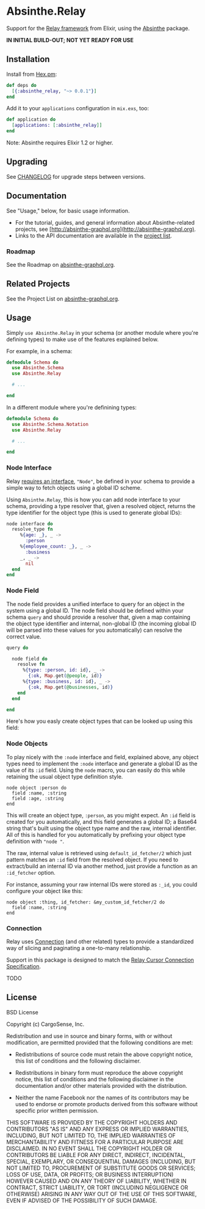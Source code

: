 # Absinthe.Relay

Support for the [Relay framework](https://facebook.github.io/relay/)
from Elixir, using the [Absinthe](https://github.com/absinthe-graphql/absinthe)
package.

**IN INITIAL BUILD-OUT; NOT YET READY FOR USE**

## Installation

Install from [Hex.pm](https://hex.pm/packages/absinthe_relay):

```elixir
def deps do
  [{:absinthe_relay, "~> 0.0.1"}]
end
```

Add it to your `applications` configuration in `mix.exs`, too:

```elixir
def application do
  [applications: [:absinthe_relay]]
end
```

Note: Absinthe requires Elixir 1.2 or higher.

## Upgrading

See [CHANGELOG](./CHANGELOG.md) for upgrade steps between versions.

## Documentation

See "Usage," below, for basic usage information.

- For the tutorial, guides, and general information about Absinthe-related
  projects, see [http://absinthe-graphql.org](http://absinthe-graphql.org).
- Links to the API documentation are available in the [project list](http://absinthe-graphql.org/projects).

### Roadmap

See the Roadmap on [absinthe-graphql.org](http://absinthe-graphql.org/roadmap).

## Related Projects

See the Project List on [absinthe-graphql.org](http://absinthe-graphql.org/projects).

## Usage

Simply `use Absinthe.Relay` in your schema (or another module where you're
defining types) to make use of the features explained below.

For example, in a schema:

```elixir
defmodule Schema do
  use Absinthe.Schema
  use Absinthe.Relay

  # ...

end
```

In a different module where you're definining types:

```elixir
defmodule Schema do
  use Absinthe.Schema.Notation
  use Absinthe.Relay

  # ...

end
```

### Node Interface

Relay
[requires an interface](https://facebook.github.io/relay/docs/graphql-object-identification.html),
`"Node"`, be defined in your schema to provide a simple way to fetch
objects using a global ID scheme.

Using `Absinthe.Relay`, this is how you can add node interface to your
schema, providing a type resolver that, given a resolved object,
returns the type identifier for the object type (this is used to generate
global IDs):

```elixir
node interface do
  resolve_type fn
     %{age: _}, _ ->
       :person
     %{employee_count: _}, _ ->
       :business
     _, _ ->
       nil
  end
end
```

### Node Field

The node field provides a unified interface to query for an object in the
system using a global ID. The node field should be defined within your schema
`query` and should provide a resolver that, given a map containing the object
type identifier and internal, non-global ID (the incoming global ID will be
parsed into these values for you automatically) can resolve the correct value.

```elixir
query do

  node field do
    resolve fn
      %{type: :person, id: id}, _ ->
        {:ok, Map.get(@people, id)}
      %{type: :business, id: id}, _ ->
        {:ok, Map.get(@businesses, id)}
    end
  end

end
```

Here's how you easly create object types that can be looked up using this
field:

### Node Objects

To play nicely with the `:node` interface and field, explained above, any
object types need to implement the `:node` interface and generate a global
ID as the value of its `:id` field. Using the `node` macro, you can easily do
this while retaining the usual object type definition style.

```
node object :person do
  field :name, :string
  field :age, :string
end
```

This will create an object type, `:person`, as you might expect. An `:id`
field is created for you automatically, and this field generates a global ID;
a Base64 string that's built using the object type name and the raw, internal
identifier. All of this is handled for you automatically by prefixing your
object type definition with `"node "`.

The raw, internal value is retrieved using `default_id_fetcher/2` which just
pattern matches an `:id` field from the resolved object. If you need to
extract/build an internal ID via another method, just provide a function as
an `:id_fetcher` option.

For instance, assuming your raw internal IDs were stored as `:_id`, you could
configure your object like this:

```
node object :thing, id_fetcher: &my_custom_id_fetcher/2 do
  field :name, :string
end
```

### Connection

Relay uses
[Connection](http://facebook.github.io/relay/docs/graphql-connections.html)
(and other related) types to provide a standardized way of slicing and
paginating a one-to-many relationship.

Support in this package is designed to match the [Relay Cursor Connection Specification](http://facebook.github.io/relay/graphql/connections.htm).

TODO

## License

BSD License

Copyright (c) CargoSense, Inc.

Redistribution and use in source and binary forms, with or without modification,
are permitted provided that the following conditions are met:

 * Redistributions of source code must retain the above copyright notice, this
   list of conditions and the following disclaimer.

 * Redistributions in binary form must reproduce the above copyright notice,
   this list of conditions and the following disclaimer in the documentation
   and/or other materials provided with the distribution.

 * Neither the name Facebook nor the names of its contributors may be used to
   endorse or promote products derived from this software without specific
   prior written permission.

THIS SOFTWARE IS PROVIDED BY THE COPYRIGHT HOLDERS AND CONTRIBUTORS "AS IS" AND
ANY EXPRESS OR IMPLIED WARRANTIES, INCLUDING, BUT NOT LIMITED TO, THE IMPLIED
WARRANTIES OF MERCHANTABILITY AND FITNESS FOR A PARTICULAR PURPOSE ARE
DISCLAIMED. IN NO EVENT SHALL THE COPYRIGHT HOLDER OR CONTRIBUTORS BE LIABLE FOR
ANY DIRECT, INDIRECT, INCIDENTAL, SPECIAL, EXEMPLARY, OR CONSEQUENTIAL DAMAGES
(INCLUDING, BUT NOT LIMITED TO, PROCUREMENT OF SUBSTITUTE GOODS OR SERVICES;
LOSS OF USE, DATA, OR PROFITS; OR BUSINESS INTERRUPTION) HOWEVER CAUSED AND ON
ANY THEORY OF LIABILITY, WHETHER IN CONTRACT, STRICT LIABILITY, OR TORT
(INCLUDING NEGLIGENCE OR OTHERWISE) ARISING IN ANY WAY OUT OF THE USE OF THIS
SOFTWARE, EVEN IF ADVISED OF THE POSSIBILITY OF SUCH DAMAGE.
